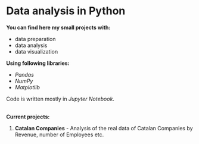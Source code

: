 # Data analysis in Python
**You can find here my small projects with:**
* data preparation
* data analysis
* data visualization 


**Using following libraries:**
* *Pandas*
* *NumPy*
* *Matplotlib*


Code is written mostly in *Jupyter Notebook*.
<br><br>

**Current projects:**
1. **Catalan Companies** - Analysis of the real data of Catalan Companies by Revenue, number of Employees etc.

